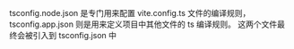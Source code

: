 tsconfig.node.json 是专门用来配置 vite.config.ts 文件的编译规则，
tsconfig.app.json 则是用来定义项目中其他文件的 ts 编译规则。
这两个文件最终会被引入到 tsconfig.json 中
